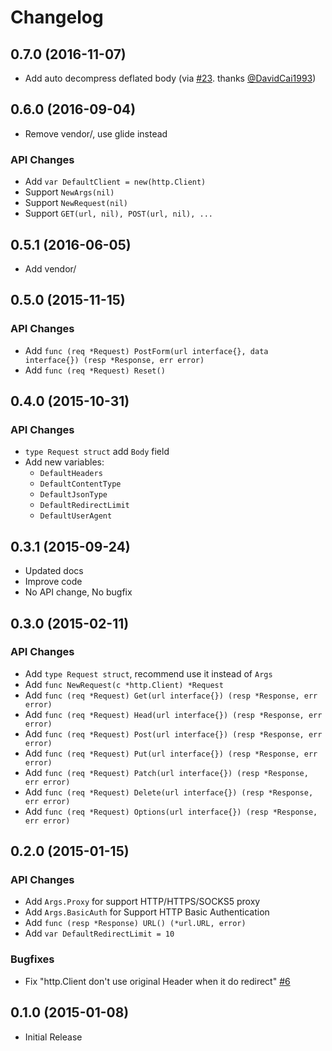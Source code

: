 # Changelog


## 0.7.0 (2016-11-07)

* Add auto decompress deflated body (via [#23][#23]. thanks [@DavidCai1993][@DavidCai1993])


## 0.6.0 (2016-09-04)

* Remove vendor/, use glide instead

### API Changes

* Add `var DefaultClient = new(http.Client)`
* Support `NewArgs(nil)`
* Support `NewRequest(nil)`
* Support `GET(url, nil), POST(url, nil), ...`


## 0.5.1 (2016-06-05)

* Add vendor/


## 0.5.0 (2015-11-15)

### API Changes

* Add `func (req *Request) PostForm(url interface{}, data interface{}) (resp *Response, err error)`
* Add `func (req *Request) Reset()`


## 0.4.0 (2015-10-31)

### API Changes

* `type Request struct` add `Body` field
* Add new variables:
  * `DefaultHeaders`
  * `DefaultContentType`
  * `DefaultJsonType`
  * `DefaultRedirectLimit`
  * `DefaultUserAgent`

## 0.3.1 (2015-09-24)

* Updated docs
* Improve code
* No API change, No bugfix

## 0.3.0 (2015-02-11)

### API Changes

* Add `type Request struct`, recommend use it instead of `Args`
* Add `func NewRequest(c *http.Client) *Request`
* Add `func (req *Request) Get(url interface{}) (resp *Response, err error)`
* Add `func (req *Request) Head(url interface{}) (resp *Response, err error)`
* Add `func (req *Request) Post(url interface{}) (resp *Response, err error)`
* Add `func (req *Request) Put(url interface{}) (resp *Response, err error)`
* Add `func (req *Request) Patch(url interface{}) (resp *Response, err error)`
* Add `func (req *Request) Delete(url interface{}) (resp *Response, err error)`
* Add `func (req *Request) Options(url interface{}) (resp *Response, err error)`


## 0.2.0 (2015-01-15)

### API Changes

* Add `Args.Proxy` for support HTTP/HTTPS/SOCKS5 proxy
* Add `Args.BasicAuth` for Support HTTP Basic Authentication
* Add `func (resp *Response) URL() (*url.URL, error)`
* Add `var DefaultRedirectLimit = 10`

### Bugfixes

* Fix "http.Client don't use original Header when it do redirect" [#6](https://github.com/mozillazg/request/issues/6)


## 0.1.0 (2015-01-08)

* Initial Release

[#23]: https://github.com/mozillazg/request/pull/23
[@DavidCai1993]: https://github.com/DavidCai1993
